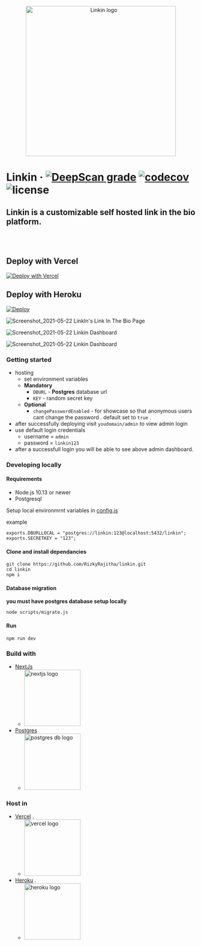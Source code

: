 <p align="center">
  <img width="400" height="400" alt="Linkin logo" src="https://user-images.githubusercontent.com/38534289/119221855-0522c380-bb0f-11eb-8fee-c335fd0ff67c.png">
</p>

# Linkin &middot; [![DeepScan grade](https://deepscan.io/api/teams/14086/projects/17178/branches/386441/badge/grade.svg)](https://deepscan.io/dashboard#view=project&tid=14086&pid=17178&bid=386441) [![codecov](https://codecov.io/gh/RizkyRajitha/linkin/branch/master/graph/badge.svg?token=DPE3YVUYUW)](https://codecov.io/gh/RizkyRajitha/linkin) ![license](https://img.shields.io/github/license/rizkyrajitha/linkin??style=plastic)

## Linkin is a customizable self hosted link in the bio platform.

<!-- <br>
<br>

### Add Any amount of links
### You have absolute control

### Add your custom fonts
### No branding , it's yours

### You control your data .  -->

<br>
<br>

## Deploy with Vercel

[![Deploy with Vercel](https://vercel.com/button)](https://vercel.com/new/git/external?repository-url=https%3A%2F%2Fgithub.com%2FRizkyRajitha%2Flinkin&env=DBURL&envDescription=PostgreSQL%20database%20URL&demo-title=Linkin%20&demo-description=Linkin%20is%20a%20customizable%20self%20hosted%20link%20in%20the%20bio%20platform%20.%20And%20it's%20ready%20for%20you)

## Deploy with Heroku

[![Deploy](https://www.herokucdn.com/deploy/button.svg)](https://heroku.com/deploy?template=https://github.com/RizkyRajitha/linkin)

<!-- [![Deploy](https://www.herokucdn.com/deploy/button.svg)](https://heroku.com/deploy?template=https://github.com/RizkyRajitha/linkin&env[DBURL]=postgresdburl&env[KEY]=123) -->

![Screenshot_2021-05-22 LinkIn's Link In The Bio Page](https://user-images.githubusercontent.com/38534289/119221911-4ca94f80-bb0f-11eb-94ff-31f1c3a51d06.png)

![Screenshot_2021-05-22 Linkin Dashboard](https://user-images.githubusercontent.com/38534289/119221942-7d898480-bb0f-11eb-9175-5e139fa57f0a.png)

![Screenshot_2021-05-22 Linkin Dashboard](https://user-images.githubusercontent.com/38534289/119221939-7c585780-bb0f-11eb-944f-514beb5573b7.png)

### Getting started

- hosting
  - set environment variables
  - **Mandatory**
    - `DBURL` - **Postgres** database url
    - `KEY` - random secret key
  - **Optional**
    - `changePasswordEnabled` - for showcase so that anonymous users cant change the password . default set to `true` .
- after successfully deploying visit `youdomain/admin` to view admin login
- use default login credentials
  - username = `admin`
  - password = `linkin123`
- after a successfull login you will be able to see above admin dashboard.

### Developing locally

#### Requirements

- Node.js 10.13 or newer
- Postgresql

Setup local environmrnt variables in [config.js](configs/config.js)

example

```
exports.DBURLLOCAL = "postgres://linkin:123@localhost:5432/linkin";
exports.SECRETKEY = "123";
```

#### Clone and install dependancies

```
git clone https://github.com/RizkyRajitha/linkin.git
cd linkin
npm i
```

#### Database migration

**you must have postgres database setup locally**

```
node scripts/migrate.js
```

#### Run

```
npm run dev
```

### Build with

- [NextJs](https://nextjs.org/)
  - <img src="https://upload.wikimedia.org/wikipedia/commons/thumb/8/8e/Nextjs-logo.svg/800px-Nextjs-logo.svg.png" width="150" title="nextjs logo">
    <!-- - ![Nextjs logo](https://upload.wikimedia.org/wikipedia/commons/thumb/8/8e/Nextjs-logo.svg/800px-Nextjs-logo.svg.png) -->
- [Postgres](https://www.postgresql.org/)
  - <img src="https://upload.wikimedia.org/wikipedia/commons/2/29/Postgresql_elephant.svg" width="150" title="postgres db logo">

### Host in

- [Vercel](https://vercel.com/) .
  - <img src="https://assets.vercel.com/image/upload/q_auto/front/zeit/og.png" width="150" title="vercel logo">
- [Heroku](https://heroku.com/) .
  - <img src="https://brand.heroku.com/static/media/heroku-logotype-horizontal.81c49462.svg" width="150" title="heroku logo">

<!-- todo

v 0.2.0

add react toast ✅

add sweet altert ✅

add delete links function ✅

add link data update to link card ✅

add react context ✅

gfx minorn updates  ✅


v 0.2.1


add heroku deploy ✅

add change password ✅

form submit better ✅

backgroud gradients

backgroud images


photo boarder changeble .


add update form to update page data
add index with avatar url and other data


add forms
genaral
links
colors







better save stratergy
https://fonts.googleapis.com/css2?family=Source+Code+Pro&display=swap
https://res.cloudinary.com/dijjqfsto/image/upload/v1621257334/af1fcce7-deb9-4834-965e-4fed59ef6c08_z2l3yf.jpg

`
'Source Code Pro', monospace

issues - too many connections persists  -->
